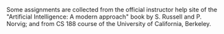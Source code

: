 Some assignments are collected from the official instructor help site of the "Artificial Intelligence: A modern approach" book by S. Russell and P. Norvig; and from CS 188 course of the University of California, Berkeley.
